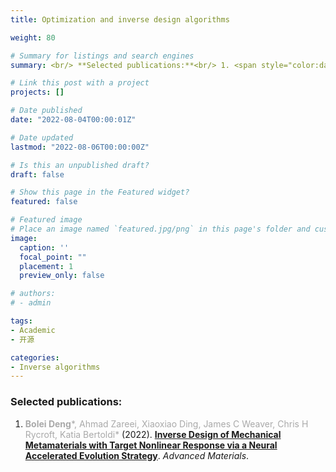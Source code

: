 ```yaml
---
title: Optimization and inverse design algorithms

weight: 80

# Summary for listings and search engines
summary: <br/> **Selected publications:**<br/> 1. <span style="color:darkgray">**Bolei Deng***, Ahmad Zareei, Xiaoxiao Ding, James C Weaver, Chris H Rycroft, Katia Bertoldi*</span> (2022). [**Inverse Design of Mechanical Metamaterials with Target Nonlinear Response via a Neural Accelerated Evolution Strategy**](../../publication/deng-2022-inverse/). *Advanced Materials*. 

# Link this post with a project
projects: []

# Date published
date: "2022-08-04T00:00:01Z"

# Date updated
lastmod: "2022-08-06T00:00:00Z"

# Is this an unpublished draft?
draft: false

# Show this page in the Featured widget?
featured: false

# Featured image
# Place an image named `featured.jpg/png` in this page's folder and customize its options here.
image:
  caption: ''
  focal_point: ""
  placement: 1
  preview_only: false

# authors:
# - admin

tags:
- Academic
- 开源

categories:
- Inverse algorithms
---
```


### Selected publications:
1. <span style="color:darkgray">**Bolei Deng***, Ahmad Zareei, Xiaoxiao Ding, James C Weaver, Chris H Rycroft, Katia Bertoldi*</span> (2022). [**Inverse Design of Mechanical Metamaterials with Target Nonlinear Response via a Neural Accelerated Evolution Strategy**](../../publication/deng-2022-inverse/). *Advanced Materials*. 
